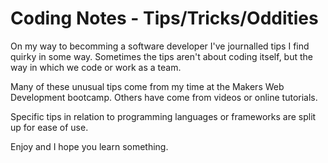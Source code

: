 # Coding Notes - Tips/Tricks/Oddities

On my way to becomming a software developer I've journalled tips I find quirky in some way. Sometimes the tips aren't about coding itself, but the way in which we code or work as a team.

Many of these unusual tips come from my time at the Makers Web Development bootcamp. Others have come from videos or online tutorials.

Specific tips in relation to programming languages or frameworks are split up for ease of use.

Enjoy and I hope you learn something.
